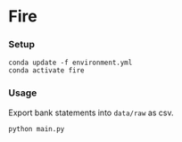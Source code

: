 # Fire

### Setup

```shell
conda update -f environment.yml
conda activate fire
```

### Usage

Export bank statements into ```data/raw``` as csv.

```shell
python main.py
```
